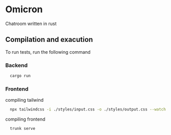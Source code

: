 # Omicron
 Chatroom written in rust

## Compilation and exacution

To run tests, run the following command

### Backend
```bash
  cargo run
```

### Frontend
compiling tailwind
```bash
  npx tailwindcss -i ./styles/input.css -o ./styles/output.css --watch
```
compiling frontend
```bash
  trunk serve
```
